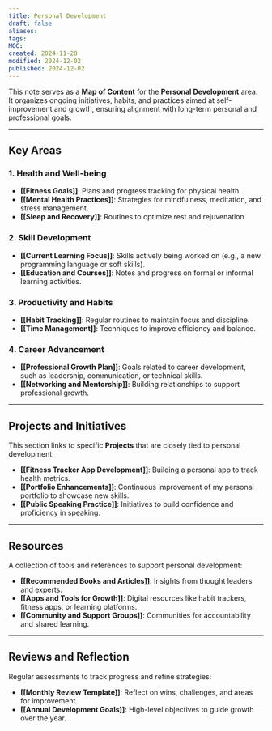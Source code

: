```yaml
---
title: Personal Development
draft: false
aliases: 
tags: 
MOC: 
created: 2024-11-28
modified: 2024-12-02
published: 2024-12-02
---
```

This note serves as a **Map of Content** for the **Personal Development** area. It organizes ongoing initiatives, habits, and practices aimed at self-improvement and growth, ensuring alignment with long-term personal and professional goals.

---

## Key Areas

### 1. **Health and Well-being**

- **[[Fitness Goals]]**: Plans and progress tracking for physical health.
- **[[Mental Health Practices]]**: Strategies for mindfulness, meditation, and stress management.
- **[[Sleep and Recovery]]**: Routines to optimize rest and rejuvenation.

### 2. **Skill Development**

- **[[Current Learning Focus]]**: Skills actively being worked on (e.g., a new programming language or soft skills).
- **[[Education and Courses]]**: Notes and progress on formal or informal learning activities.

### 3. **Productivity and Habits**

- **[[Habit Tracking]]**: Regular routines to maintain focus and discipline.
- **[[Time Management]]**: Techniques to improve efficiency and balance.

### 4. **Career Advancement**

- **[[Professional Growth Plan]]**: Goals related to career development, such as leadership, communication, or technical skills.
- **[[Networking and Mentorship]]**: Building relationships to support professional growth.

---

## Projects and Initiatives

This section links to specific **Projects** that are closely tied to personal development:

- **[[Fitness Tracker App Development]]**: Building a personal app to track health metrics.
- **[[Portfolio Enhancements]]**: Continuous improvement of my personal portfolio to showcase new skills.
- **[[Public Speaking Practice]]**: Initiatives to build confidence and proficiency in speaking.

---

## Resources

A collection of tools and references to support personal development:

- **[[Recommended Books and Articles]]**: Insights from thought leaders and experts.
- **[[Apps and Tools for Growth]]**: Digital resources like habit trackers, fitness apps, or learning platforms.
- **[[Community and Support Groups]]**: Communities for accountability and shared learning.

---

## Reviews and Reflection

Regular assessments to track progress and refine strategies:

- **[[Monthly Review Template]]**: Reflect on wins, challenges, and areas for improvement.
- **[[Annual Development Goals]]**: High-level objectives to guide growth over the year.
